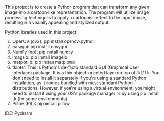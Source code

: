 This project is to create a Python program that can transform any given image into a cartoon-like representation. The program will utilize image processing techniques to apply a cartoonish effect to the input image, resulting in a visually appealing and stylized output.

Python libraries used in this project:
1. OpenCV (cv2): pip install opencv-python
2. easygui: pip install easygui
3. NumPy (np): pip install numpy
4. imageio: pip install imageio
5. matplotlib: pip install matplotlib
6. tkinter: This is Python's de-facto standard GUI (Graphical User Interface) package. It is a thin object-oriented layer on top of Tcl/Tk. You don't need to install it separately if you're using a standard Python installation, as it comes bundled with most standard Python distributions. However, if you're using a virtual environment, you might need to install it using your OS's package manager or by using pip install tk (for some environments).
7. Pillow (PIL): pip install pillow

IDE: Pycharm

